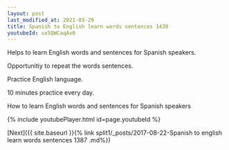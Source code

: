 ```yaml
---
layout: post
last_modified_at: 2021-03-29
title: Spanish to English learn words sentences 1439 
youtubeId: ux5QWCaqAv0
---
```

 
 
Helps to learn English words and sentences for Spanish speakers.

Opportunitiy to repeat the words sentences. 

Practice English language. 
 
10 minutes practice every day. 
 
How to learn English words and sentences for Spanish speakers 
 
{% include youtubePlayer.html id=page.youtubeId %}
 
 
[Next]({{ site.baseurl }}{% link  split1/_posts/2017-08-22-Spanish to english learn words sentences 1387 .md%})
 
